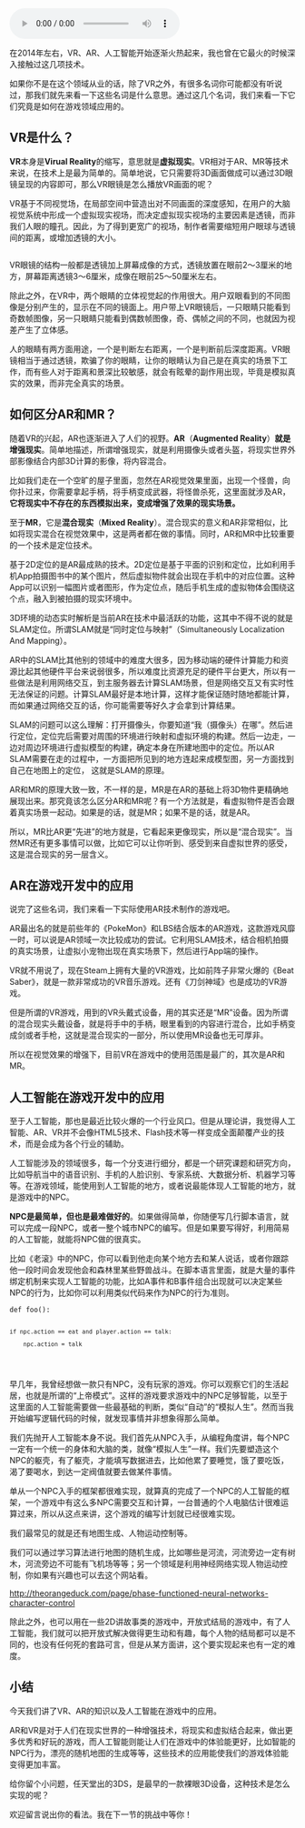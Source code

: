 <audio title="第33讲 _ 热点剖析（六）：AR和人工智能在游戏领域有哪些应用？" src="https://static001.geekbang.org/resource/audio/37/e8/37742211093aeac9a0536259b958d1e8.mp3" controls="controls"></audio> 
<p>在2014年左右，VR、AR、人工智能开始逐渐火热起来，我也曾在它最火的时候深入接触过这几项技术。</p><p>如果你不是在这个领域从业的话，除了VR之外，有很多名词你可能都没有听说过，那我们就先来看一下这些名词是什么意思。通过这几个名词，我们来看一下它们究竟是如何在游戏领域应用的。</p><h2>VR是什么？</h2><p><strong>VR</strong>本身是<strong>Virual Reality</strong>的缩写，意思就是<strong>虚拟现实</strong>。VR相对于AR、MR等技术来说，在技术上是最为简单的。简单地说，它只需要将3D画面做成可以通过3D眼镜呈现的内容即可，那么VR眼镜是怎么播放VR画面的呢？</p><p>VR基于不同视觉场，在局部空间中营造出对不同画面的深度感知，在用户的大脑视觉系统中形成一个虚拟现实视场，而决定虚拟现实视场的主要因素是透镜，而非我们人眼的瞳孔。因此，为了得到更宽广的视场，制作者需要缩短用户眼球与透镜间的距离，或增加透镜的大小。</p><img></img><p>VR眼镜的结构一般都是透镜加上屏幕成像的方式，透镜放置在眼前2～3厘米的地方，屏幕距离透镜3～6厘米，成像在眼前25～50厘米左右。</p><p>除此之外，在VR中，两个眼睛的立体视觉起的作用很大。用户双眼看到的不同图像是分别产生的，显示在不同的镜面上。用户带上VR眼镜后，一只眼睛只能看到奇数帧图像，另一只眼睛只能看到偶数帧图像，奇、偶帧之间的不同，也就因为视差产生了立体感。</p><!-- [[[read_end]]] --><p>人的眼睛有两方面用途，一个是判断左右距离，一个是判断前后深度距离。VR眼镜相当于通过透镜，欺骗了你的眼睛，让你的眼睛认为自己是在真实的场景下工作，而有些人对于距离和景深比较敏感，就会有眩晕的副作用出现，毕竟是模拟真实的效果，而非完全真实的场景。</p><h2>如何区分AR和MR？</h2><p>随着VR的兴起，AR也逐渐进入了人们的视野。<strong>AR</strong>（<strong>Augmented Reality</strong>）<strong>就是增强现实</strong>。简单地描述，所谓增强现实，就是利用摄像头或者头盔，将现实世界外部影像结合内部3D计算的影像，将内容混合。</p><p>比如我们走在一个空旷的屋子里面，忽然在AR视觉效果里面，出现一个怪兽，向你扑过来，你需要拿起手柄，将手柄变成武器，将怪兽杀死，这里面就涉及AR，<strong>它将现实中不存在的东西模拟出来，变成增强了效果的现实场景。</strong></p><p>至于<strong>MR</strong>，它是<strong>混合现实</strong>（<strong>Mixed Reality</strong>）。混合现实的意义和AR非常相似，比如将现实混合在视觉效果中，这是两者都在做的事情。同时，AR和MR中比较重要的一个技术是定位技术。</p><p>基于2D定位的是AR最成熟的技术。2D定位是基于平面的识别和定位，比如利用手机App拍摄图书中的某个图片，然后虚拟物件就会出现在手机中的对应位置。这种App可以识别一幅图片或者图形，作为定位点，随后手机生成的虚拟物体会围绕这个点，融入到被拍摄的现实环境中。</p><p>3D环境的动态实时解析是当前AR在技术中最活跃的功能，这其中不得不说的就是SLAM定位。所谓SLAM就是“同时定位与映射”（Simultaneously Localization And Mapping）。</p><p>AR中的SLAM比其他别的领域中的难度大很多，因为移动端的硬件计算能力和资源比起其他硬件平台来说弱很多，所以难度比资源充足的硬件平台更大，所以有一些做法是利用网络交互，到主服务器去计算SLAM场景，但是网络交互又有实时性无法保证的问题。计算SLAM最好是本地计算，这样才能保证随时随地都能计算，而如果通过网络交互的话，你可能需要等好久才会拿到计算结果。</p><p>SLAM的问题可以这么理解：打开摄像头，你要知道“我（摄像头）在哪”。然后进行定位，定位完后需要对周围的环境进行映射和虚拟环境的构建。然后一边走，一边对周边环境进行虚拟模型的构建，确定本身在所建地图中的定位。所以AR SLAM需要在走的过程中，一方面把所见到的地方连起来成模型图，另一方面找到自己在地图上的定位， 这就是SLAM的原理。</p><p>AR和MR的原理大致一致，不一样的是，MR是在AR的基础上将3D物件更精确地展现出来。那究竟该怎么区分AR和MR呢？有一个方法就是，看虚拟物件是否会跟着真实场景一起动。如果是的话，就是MR；如果不是的话，就是AR。</p><p>所以，MR比AR更“先进”的地方就是，它看起来更像现实，所以是“混合现实”。当然MR还有更多事情可以做，比如它可以让你听到、感受到来自虚拟世界的感受，这是混合现实的另一层含义。</p><h2>AR在游戏开发中的应用</h2><p>说完了这些名词，我们来看一下实际使用AR技术制作的游戏吧。</p><p>AR最出名的就是前些年的《PokeMon》和LBS结合版本的AR游戏，这款游戏风靡一时，可以说是AR领域一次比较成功的尝试。它利用SLAM技术，结合相机拍摄的真实场景，让虚拟小宠物出现在真实场景下，然后进行App端的操作。</p><p>VR就不用说了，现在Steam上拥有大量的VR游戏，比如前阵子非常火爆的《Beat Saber》，就是一款非常成功的VR音乐游戏。还有《刀剑神域》也是成功的VR游戏。</p><p>但是所谓的VR游戏，用到的VR头戴式设备，用的其实还是“MR”设备。因为所谓的混合现实头戴设备，就是将手中的手柄，眼里看到的内容进行混合，比如手柄变成剑或者手枪，这就是混合现实的一部分，所以使用MR设备也无可厚非。</p><p>所以在视觉效果的增强下，目前VR在游戏中的使用范围是最广的，其次是AR和MR。</p><h2>人工智能在游戏开发中的应用</h2><p>至于人工智能，那也是最近比较火爆的一个行业风口。但是从理论讲，我觉得人工智能、AR、VR并不会像HTML5技术、Flash技术等一样变成全面颠覆产业的技术，而是会成为各个行业的辅助。</p><p>人工智能涉及的领域很多，每一个分支进行细分，都是一个研究课题和研究方向，比如导航当中的语音识别、手机的人脸识别、专家系统、大数据分析、机器学习等等。在游戏领域，能使用到人工智能的地方，或者说最能体现人工智能的地方，就是游戏中的NPC。</p><p><strong>NPC是最简单，但也是最难做好的</strong>。如果做得简单，你随便写几行脚本语言，就可以完成一段NPC，或者一整个城市NPC的编写。但是如果要写得好，利用简易的人工智能，就能将NPC做的很真实。</p><p>比如《老滚》中的NPC，你可以看到他走向某个地方去和某人说话，或者你跟踪他一段时间会发现他会和森林里某些野兽战斗。在脚本语言里面，就是大量的事件绑定机制来实现人工智能的功能，比如A事件和B事件组合出现就可以决定某些NPC的行为，比如你可以利用类似代码来作为NPC的行为准则。</p><pre><code>def foo():

    if npc.action == eat and player.action == talk:

        npc.action = talk
</code></pre><p>早几年，我曾经想做一款只有NPC，没有玩家的游戏。你可以观察它们的生活起居，也就是所谓的“上帝模式”。这样的游戏要求游戏中的NPC足够智能，以至于这里面的人工智能需要做一些最基础的判断，类似“自动”的“模拟人生”。然而当我开始编写逻辑代码的时候，就发现事情并非想象得那么简单。</p><p>我们先抛开人工智能本身不说。我们首先从NPC入手，从编程角度讲，每个NPC一定有一个统一的身体和大脑的类，就像“模拟人生”一样。我们先要塑造这个NPC的躯壳，有了躯壳，才能填写数据进去，比如他累了要睡觉，饿了要吃饭，渴了要喝水，到达一定阀值就要去做某件事情。</p><p>单从一个NPC入手的框架都很难实现，就算真的完成了一个NPC的人工智能的框架，一个游戏中有这么多NPC需要交互和计算，一台普通的个人电脑估计很难运算过来，所以从这点来讲，这个游戏的编写计划就已经很难实现。</p><p>我们最常见的就是还有地图生成、人物运动控制等。</p><p>我们可以通过学习算法进行地图的随机生成，比如哪些是河流，河流旁边一定有树木，河流旁边不可能有飞机场等等；另一个领域是利用神经网络实现人物运动控制，你如果有兴趣也可以去这个网站看。</p><p><a href="http://theorangeduck.com/page/phase-functioned-neural-networks-character-control">http://theorangeduck.com/page/phase-functioned-neural-networks-character-control</a></p><p>除此之外，也可以用在一些2D讲故事类的游戏中，开放式结局的游戏中，有了人工智能，我们就可以把开放式解决做得更生动和有趣，每个人物的结局都可以是不同的，也没有任何死的套路可言，但是从某方面讲，这个要实现起来也有一定的难度。</p><h2>小结</h2><p>今天我们讲了VR、AR的知识以及人工智能在游戏中的应用。</p><p>AR和VR是对于人们在现实世界的一种增强技术，将现实和虚拟结合起来，做出更多优秀和好玩的游戏，而人工智能则能让人们在游戏中的体验能更好，比如智能的NPC行为，漂亮的随机地图的生成等等，这些技术的应用能使我们的游戏体验能变得更加丰富。</p><p>给你留个小问题，任天堂出的3DS，是最早的一款裸眼3D设备，这种技术是怎么实现的呢？</p><p>欢迎留言说出你的看法。我在下一节的挑战中等你！</p>